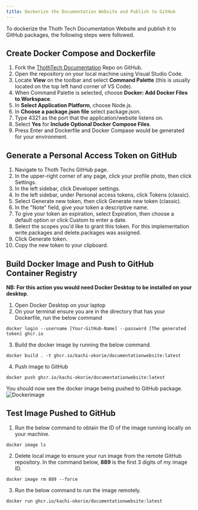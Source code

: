 ```yaml
---
title: Dockerize the Documentation Website and Publish to GitHub
---
```


To dockerize the Thoth Tech Documentation Website and publish it to GitHub packages, the following
steps were followed.

## Create Docker Compose and Dockerfile

1. Fork the [ThothTech Documentation](https://github.com/thoth-tech/ThothTech-Documentation-Website)
   Repo on GitHub.
2. Open the repository on your local machine using Visual Studio Code.
3. Locate **View** on the toolbar and select **Command Palette** (this is usually located on the top
   left hand corner of VS Code).
4. When Command Palette is selected, choose **Docker: Add Docker Files to Workspace**.
5. In **Select Application Platform**, choose Node.js.
6. In **Choose a package.json file** select package.json.
7. Type 4321 as the port that the application/website listens on.
8. Select **Yes** for **Include Optional Docker Compose Files**.
9. Press Enter and Dockerfile and Docker Compase would be generated for your environment.

## Generate a Personal Access Token on GitHub

1. Navigate to Thoth Techs GitHub page.
2. In the upper-right corner of any page, click your profile photo, then click Settings.
3. In the left sidebar, click Developer settings.
4. In the left sidebar, under Personal access tokens, click Tokens (classic).
5. Select Generate new token, then click Generate new token (classic).
6. In the "Note" field, give your token a descriptive name.
7. To give your token an expiration, select Expiration, then choose a default option or click Custom
   to enter a date.
8. Select the scopes you'd like to grant this token. For this implementation write.packages and
   delete.packages was assigned.
9. Click Generate token.
10. Copy the new token to your clipboard.

## Build Docker Image and Push to GitHub Container Registry

**NB: For this action you would need Docker Desktop to be installed on your desktop**.

1. Open Docker Desktop on your laptop
2. On your terminal ensure you are in the directory that has your Dockerfile, run the below command

```
docker login --username [Your-GitHub-Name] --password [The generated token] ghcr.io
```

3. Build the docker image by running the below command.

```
docker build . -t ghcr.io/kachi-okorie/documentationwebsite:latest
```

4. Push image to GitHub

```
docker push ghcr.io/kachi-okorie/documentationwebsite:latest
```

You should now see the docker image being pushed to GitHub package. ![Dockerimage](/dockerimage.png)

## Test Image Pushed to GitHub

1. Run the below command to obtain the ID of the image running locally on your machine.

```
docker image ls
```

2. Delete local image to ensure your run image from the remote GitHub repository. In the command
   below, **889** is the first 3 digits of my image ID.

```
docker image rm 889 --force
```

3. Run the below command to run the image remotely.

```
docker run ghcr.io/kachi-okorie/documentationwebsite:latest
```
